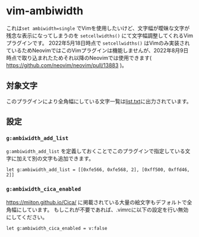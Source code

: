 
# vim-ambiwidth
これは`set ambiwidth=single` でVimを使用したいけど、文字幅が曖昧な文字が残念な表示になってしまうのを `setcellwidths()` にて文字幅調整してくれるVimプラグインです。
2022年5月18日時点で `setcellwidths()` はVimのみ実装されているためNeovimではこのVimプラグインは機能しませんが、2022年8月9日時点で取り込まれたためそれ以降のNeovimでは使用できます( https://github.com/neovim/neovim/pull/13883 )。  

## 対象文字
このプラグインにより全角幅にしている文字一覧は[list.txt](https://github.com/rbtnn/vim-ambiwidth/blob/main/list.txt)に出力されています。

## 設定

### `g:ambiwidth_add_list`
`g:ambiwidth_add_list` を定義しておくことでこのプラグインで指定している文字に加えて別の文字も追加できます。
```
let g:ambiwidth_add_list = [[0xfe566, 0xfe568, 2], [0xff500, 0xffd46, 2]]
```

### `g:ambiwidth_cica_enabled`
https://miiton.github.io/Cica/ に掲載されている大量の絵文字もデフォルトで全角幅にしています。
もしこれが不要であれば、.vimrcに以下の設定を行い無効にしてください。
```
let g:ambiwidth_cica_enabled = v:false
```
